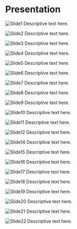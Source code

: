 # Presentation

![Slide1](src/assets/images/Slide1.PNG)
Descriptive text here.

![Slide2](src/assets/images/Slide2.PNG)
Descriptive text here.

![Slide3](src/assets/images/Slide3.PNG)
Descriptive text here.

![Slide4](src/assets/images/Slide4.PNG)
Descriptive text here.

![Slide5](src/assets/images/Slide5.PNG)
Descriptive text here.

![Slide6](src/assets/images/Slide6.PNG)
Descriptive text here.

![Slide7](src/assets/images/Slide7.PNG)
Descriptive text here.

![Slide8](src/assets/images/Slide8.PNG)
Descriptive text here.

![Slide9](src/assets/images/Slide9.PNG)
Descriptive text here.

![Slide10](src/assets/images/Slide10.PNG)
Descriptive text here.

![Slide11](src/assets/images/Slide11.PNG)
Descriptive text here.

![Slide12](src/assets/images/Slide12.PNG)
Descriptive text here.

![Slide14](src/assets/images/Slide14.PNG)
Descriptive text here.

![Slide15](src/assets/images/Slide15.PNG)
Descriptive text here.

![Slide16](src/assets/images/Slide16.PNG)
Descriptive text here.

![Slide17](src/assets/images/Slide17.PNG)
Descriptive text here.

![Slide18](src/assets/images/Slide18.PNG)
Descriptive text here.

![Slide19](src/assets/images/Slide19.PNG)
Descriptive text here.

![Slide20](src/assets/images/Slide20.PNG)
Descriptive text here.

![Slide21](src/assets/images/Slide21.PNG)
Descriptive text here.

![Slide22](src/assets/images/Slide22.PNG)
Descriptive text here.
